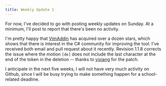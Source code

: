 ```yaml
---
title: Weekly Update 1
---
```


For now, I've decided to go with posting weekly updates on Sunday. At a minimum, I'll post to report that there's been no activity.

I'm pretty happy that [VimAddin](https://github.com/alextsui05/VimAddin) has acquired over a dozen stars, which shows that there is interest in the C# community for improving the tool. I've received both email and pull request about it recently. Revision 1.1.8 corrects the issue where the motion `[de]` does not include the last character at the end of the token in the deletion -- thanks to [yixiang](https://github.com/yixiang) for the patch.

I anticipate in the next five weeks, I will not have very much activity on Github, since I will be busy trying to make something happen for a school-related deadline.
